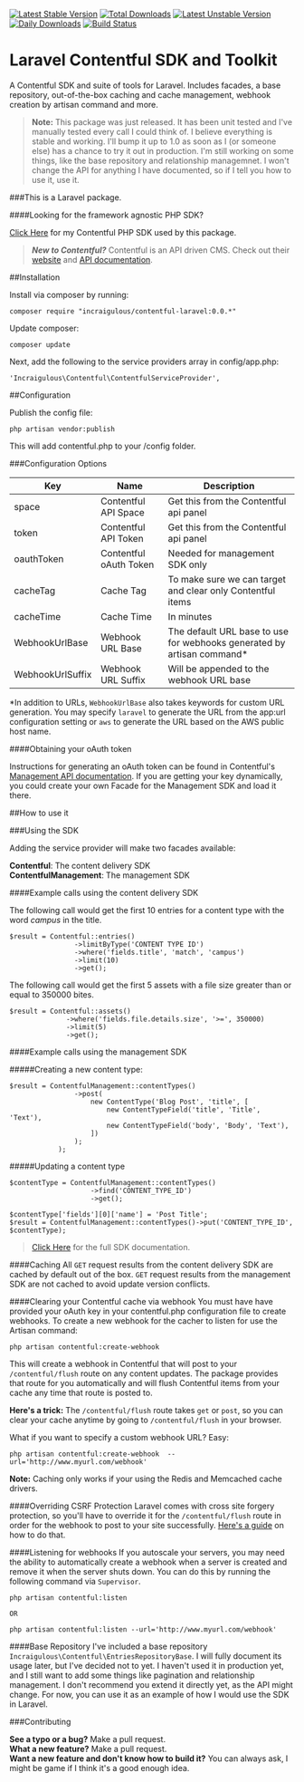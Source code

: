 [![Latest Stable Version](https://poser.pugx.org/incraigulous/contentful-laravel/v/stable.svg)](https://packagist.org/packages/incraigulous/contentful-laravel) [![Total Downloads](https://poser.pugx.org/incraigulous/contentful-laravel/downloads.svg)](https://packagist.org/packages/incraigulous/contentful-laravel) [![Latest Unstable Version](https://poser.pugx.org/incraigulous/contentful-laravel/v/unstable.svg)](https://packagist.org/packages/incraigulous/contentful-laravel) [![Daily Downloads](https://poser.pugx.org/incraigulous/contentful-laravel/d/daily.png)](https://packagist.org/packages/incraigulous/contentful-laravel) [![Build Status](https://travis-ci.org/incraigulous/contentful-laravel.svg?branch=master)](https://travis-ci.org/incraigulous/contentful-laravel)

# Laravel Contentful SDK and Toolkit

A Contentful SDK and suite of tools for Laravel. Includes facades, a base repository, out-of-the-box caching and cache management, webhook creation by artisan command and more.

>**Note:** This package was just released. It has been unit tested and I've manually tested every call I could think of. I believe everything is stable and working. I'll bump it up to 1.0 as soon as I (or someone else) has a chance to try it out in production. I'm still working on some things, like the base repository and relationship managemnet. I won't change the API for anything I have documented, so if I tell you how to use it, use it.

###This is a Laravel package.

####Looking for the framework agnostic PHP SDK?

[Click Here](https://github.com/incraigulous/contentful-sdk) for my Contentful PHP SDK used by this package.

> ***New to Contentful?*** Contentful is an API driven CMS. Check out their [website](https://www.contentful.com/) and [API documentation](https://www.contentful.com/developers/documentation/content-delivery-api/).

##Installation

Install via composer by running:

`````
composer require "incraigulous/contentful-laravel:0.0.*"
`````

Update composer:

`````
composer update
`````

Next, add the following to the service providers array in config/app.php:

`````
'Incraigulous\Contentful\ContentfulServiceProvider',
`````

##Configuration

Publish the config file:

`````
php artisan vendor:publish
`````

This will add contentful.php to your /config folder.

###Configuration Options


Key  | Name | Description
------------- | ------------- | -------------
space | Contentful API Space | Get this from the Contentful api panel
token  | Contentful API Token | Get this from the Contentful api panel
oauthToken  | Contentful oAuth Token | Needed for management SDK only
cacheTag  | Cache Tag | To make sure we can target and clear only Contentful items
cacheTime | Cache Time | In minutes
WebhookUrlBase  | Webhook URL Base | The default URL base to use for webhooks generated by artisan command*
WebhookUrlSuffix  | Webhook URL Suffix | Will be appended to the webhook URL base

*In addition to URLs, `WebhookUrlBase` also takes keywords for custom URL generation. You may specify `laravel` to generate the URL from the app:url configuration setting or `aws` to generate the URL based on the AWS public host name.

####Obtaining your oAuth token

Instructions for generating an oAuth token can be found in Contentful's [Management API documentation]((https://www.contentful.com/developers/documentation/content-management-api/#authentication)). If you are getting your key dynamically, you could create your own Facade for the Management SDK and load it there.


##How to use it

###Using the SDK

Adding the service provider will make two facades available:

**Contentful**: The content delivery SDK <br />
**ContentfulManagement**: The management SDK

####Example calls using the content delivery SDK

The following call would get the first 10 entries for a content type with the word *campus* in the title.

`````
$result = Contentful::entries()
				->limitByType('CONTENT TYPE ID')
				->where('fields.title', 'match', 'campus')
				->limit(10)
				->get();
`````

The following call would get the first 5 assets with a file size greater than or equal to 350000 bites.

`````
$result = Contentful::assets()
              ->where('fields.file.details.size', '>=', 350000)
              ->limit(5)
              ->get();
`````

####Example calls using the management SDK

#####Creating a new content type:

`````
$result = ContentfulManagement::contentTypes()
                ->post(
                    new ContentType('Blog Post', 'title', [
                        new ContentTypeField('title', 'Title', 'Text'),
                        new ContentTypeField('body', 'Body', 'Text'),
                    ])
                );
            );
`````

#####Updating a content type

`````
$contentType = ContentfulManagement::contentTypes()
					->find('CONTENT_TYPE_ID')
					->get();

$contentType['fields'][0]['name'] = 'Post Title';
$result = ContentfulManagement::contentTypes()->put('CONTENT_TYPE_ID', $contentType);
`````

> [Click Here](https://github.com/incraigulous/contentful-sdk) for the full SDK documentation.

####Caching
All `GET` request results from the content delivery SDK are cached by default out of the box. `GET` request results from the management SDK are not cached to avoid update version conflicts.

####Clearing your Contentful cache via webhook
You must have have provided your oAuth key in your contentful.php configuration file to create webhooks. To create a new webhook for the cacher to listen for use the Artisan command:

`````
php artisan contentful:create-webhook
`````

This will create a webhook in Contentful that will post to your `/contentful/flush` route on any content updates. The package provides that route for you automatically and will flush Contentful items from your cache any time that route is posted to.

**Here's a trick:** The `/contentful/flush` route takes `get` or `post`, so you can clear your cache anytime by going to `/contentful/flush` in your browser.

What if you want to specify a custom webhook URL? Easy:

`````
php artisan contentful:create-webhook  --url='http://www.myurl.com/webhook'
`````

**Note:** Caching only works if your using the Redis and Memcached cache drivers.

####Overriding CSRF Protection
Laravel comes with cross site forgery protection, so you'll have to override it for the `/contentful/flush` route in order for the webhook to post to your site successfully. [Here's a guide](http://www.techigniter.in/tutorials/disable-csrf-check-on-specific-routes-in-laravel-5/) on how to do that.

####Listening for webhooks
If you autoscale your servers, you may need the ability to automatically create a webhook when a server is created and remove it when the server shuts down. You can do this by running the following command via `Supervisor`.

`````
php artisan contentful:listen

OR

php artisan contentful:listen --url='http://www.myurl.com/webhook'

`````

####Base Repository
I've included a base repository `Incraigulous\Contentful\EntriesRepositoryBase`. I will fully document its usage later, but I've decided not to yet. I haven't used it in production yet, and I still want to add some things like pagination and relationship management. I don't recommend you extend it directly yet, as the API might change. For now, you can use it as an example of how I would use the SDK in Laravel.

###Contributing

**See a typo or a bug?** Make a pull request.<br />
**What a new feature?** Make a pull request.<br />
**Want a new feature and don't know how to build it?** You can always ask, I might be game if I think it's a good enough idea.
